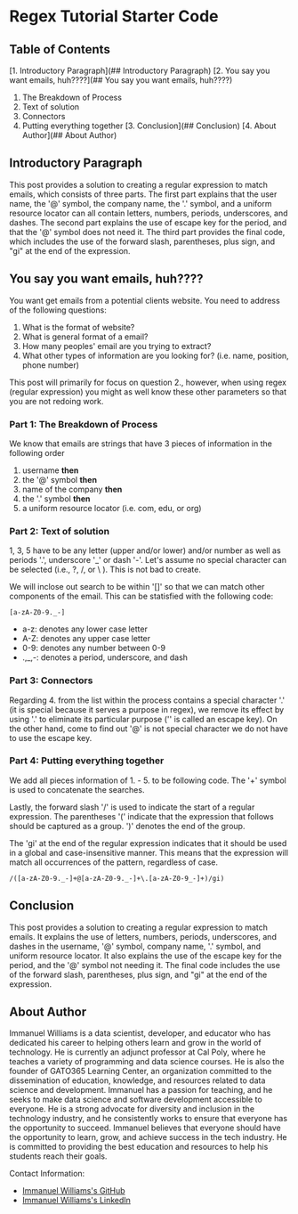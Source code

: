 # Regex Tutorial Starter Code

## Table of Contents

[1. Introductory Paragraph](## Introductory Paragraph)
[2. You say you want emails, huh????](## You say you want emails, huh????)
   1. The Breakdown of Process
   2. Text of solution
   3. Connectors
   4. Putting everything together
[3. Conclusion](## Conclusion)
[4. About Author](## About Author)

## Introductory Paragraph
This post provides a solution to creating a regular expression to match emails, which consists of three parts. The first part explains that the user name, the '@' symbol, the company name, the '.' symbol, and a uniform resource locator can all contain letters, numbers, periods, underscores, and dashes. The second part explains the use of escape key for the period, and that the '@' symbol does not need it. The third part provides the final code, which includes the use of the forward slash, parentheses, plus sign, and "gi" at the end of the expression.

## You say you want emails, huh????

You want get emails from a potential clients website. You need to address of the following questions:

1. What is the format of website?
2. What is general format of a email?
3. How many peoples' email are you trying to extract?
4. What other types of information are you looking for? (i.e. name, position, phone number)

This post will primarily for focus on question 2., however, when using regex (regular expression) you might as well know these other parameters so that you are not redoing work.




### Part 1: The Breakdown of Process
We know that emails are strings that have 3 pieces of information in the following order

1. username  **then**
2. the '@' symbol **then**
3. name of the company **then**
4. the '.' symbol **then**
5. a uniform resource locator (i.e. com, edu, or org)

### Part 2: Text of solution
1, 3, 5 have to be any letter (upper and/or lower) and/or number as well as periods '.', underscore '_' or dash '-'. Let's assume no special character can be selected (i.e., ?, /, or  \ ). This is not bad to create.

We will inclose out search to be within '[]' so that we can match other components of the email. This can be statisfied with the following code:

```
[a-zA-Z0-9._-]
```

- a-z: denotes any lower case letter
- A-Z: denotes any upper case letter
- 0-9: denotes any number between 0-9
- .,_,-: denotes a period, underscore, and dash


### Part 3: Connectors

Regarding 4. from the list within the process contains a special character '.' (it is special because it serves a purpose in regex), we remove its effect by using '\.' to eliminate its particular purpose ('\' is called an escape key). On the other hand, come to find out '@' is not  special character we do not have to use the escape key.

### Part 4: Putting everything together

We add all pieces information of 1. - 5. to be following code. The '+' symbol is used to concatenate the searches.

Lastly, the forward slash '/' is used to indicate the start of a regular expression. The parentheses '(' indicate that the expression that follows should be captured as a group. ')' denotes the end of the group.

The 'gi' at the end of the regular expression indicates that it should be used in a global and case-insensitive manner. This means that the expression will match all occurrences of the pattern, regardless of case.


```
/([a-zA-Z0-9._-]+@[a-zA-Z0-9._-]+\.[a-zA-Z0-9_-]+)/gi)
```

## Conclusion
This post provides a solution to creating a regular expression to match emails. It explains the use of letters, numbers, periods, underscores, and dashes in the username, '@' symbol, company name, '.' symbol, and uniform resource locator. It also explains the use of the escape key for the period, and the '@' symbol not needing it. The final code includes the use of the forward slash, parentheses, plus sign, and "gi" at the end of the expression.


## About Author

Immanuel Williams is a data scientist, developer, and educator who has dedicated his career to helping others learn and grow in the world of technology. He is currently an adjunct professor at Cal Poly, where he teaches a variety of programming and data science courses. He is also the founder of GATO365 Learning Center, an organization committed to the dissemination of education, knowledge, and resources related to data science and development. Immanuel has a passion for teaching, and he seeks to make data science and software development accessible to everyone. He is a strong advocate for diversity and inclusion in the technology industry, and he consistently works to ensure that everyone has the opportunity to succeed. Immanuel believes that everyone should have the opportunity to learn, grow, and achieve success in the tech industry. He is committed to providing the best education and resources to help his students reach their goals.

Contact Information:

- [Immanuel Williams's GitHub](https://github.com/gato365)
- [Immanuel Williams's LinkedIn](https://www.linkedin.com/in/immanuelwilliams/)